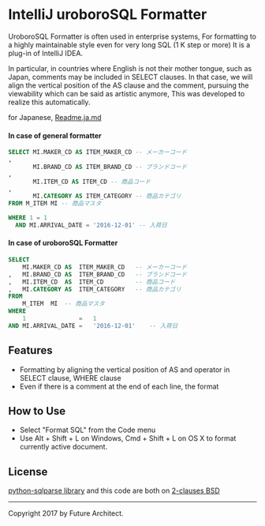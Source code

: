IntelliJ uroboroSQL Formatter
=============================

UroboroSQL Formatter is often used in enterprise systems, For formatting to a highly maintainable style even for very long SQL (1 K step or more) It is a plug-in of IntelliJ IDEA.

In particular, in countries where English is not their mother tongue, such as Japan, comments may be included in SELECT clauses. In that case, we will align the vertical position of the AS clause and the comment, pursuing the viewability which can be said as artistic anymore, This was developed to realize this automatically.

for Japanese, [Readme.ja.md](Readme.ja.md)

#### In case of general formatter

```sql
SELECT MI.MAKER_CD AS ITEM_MAKER_CD -- メーカーコード
,
       MI.BRAND_CD AS ITEM_BRAND_CD -- ブランドコード
,
       MI.ITEM_CD AS ITEM_CD -- 商品コード
,
       MI.CATEGORY AS ITEM_CATEGORY -- 商品カテゴリ
FROM M_ITEM MI -- 商品マスタ

WHERE 1 = 1
  AND MI.ARRIVAL_DATE = '2016-12-01' -- 入荷日
```

#### In case of uroboroSQL Formatter

```sql
SELECT
    MI.MAKER_CD AS  ITEM_MAKER_CD   -- メーカーコード
,   MI.BRAND_CD AS  ITEM_BRAND_CD   -- ブランドコード
,   MI.ITEM_CD  AS  ITEM_CD         -- 商品コード
,   MI.CATEGORY AS  ITEM_CATEGORY   -- 商品カテゴリ
FROM
    M_ITEM  MI  -- 商品マスタ
WHERE
    1               =   1
AND MI.ARRIVAL_DATE =   '2016-12-01'    -- 入荷日

```

Features
--------

-	Formatting by aligning the vertical position of AS and operator in SELECT clause, WHERE clause
-	Even if there is a comment at the end of each line, the format

How to Use
----------

-	Select "Format SQL" from the Code menu
-	Use Alt + Shift + L on Windows, Cmd + Shift + L on OS X to format currently active document.</p>

License
-------

[python-sqlparse library](https://github.com/andialbrecht/sqlparse) and this code are both on [2-clauses BSD](http://www.opensource.org/licenses/bsd-license.php)

---

Copyright 2017 by Future Architect.
